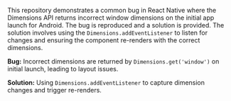 This repository demonstrates a common bug in React Native where the Dimensions API returns incorrect window dimensions on the initial app launch for Android. The bug is reproduced and a solution is provided. The solution involves using the `Dimensions.addEventListener` to listen for changes and ensuring the component re-renders with the correct dimensions.

**Bug:** Incorrect dimensions are returned by `Dimensions.get('window')` on initial launch, leading to layout issues.

**Solution:** Using `Dimensions.addEventListener` to capture dimension changes and trigger re-renders.
